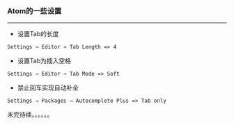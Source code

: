 ### Atom的一些设置
***

+ 设置Tab的长度
```
Settings → Editor → Tab Length => 4
```

+ 设置Tab为插入空格  
```
Settings → Editor → Tab Mode => Soft
```

+ 禁止回车实现自动补全
```
Settings → Packages → Autocomplete Plus => Tab only
```

未完待续。。。。。。

